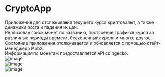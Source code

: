 # CryptoApp
Приложение для отслеживания текущего курса криптовалют, а также динамики роста и падения их цен.<br>
Реализован поиск монет по названию, построение графиков курса за различные периоды времени, бесконечный скролл и многое другое.<br>
Состояние приложения отслеживается и обновляется с помощью стейт-менеджера MobX.<br>
Информация по монетам предоставляется API coingecko.<br>
![image](https://user-images.githubusercontent.com/24972457/190595842-26c46be8-c5f1-4bf7-9b1f-c49c7912be3c.png)<br>
![image](https://user-images.githubusercontent.com/24972457/190595949-77ab96d6-2a9d-451d-84cc-5a6b710c95ff.png)<br>
![image](https://user-images.githubusercontent.com/24972457/190596038-68ac3464-882e-4716-a842-65dab59410e4.png)
